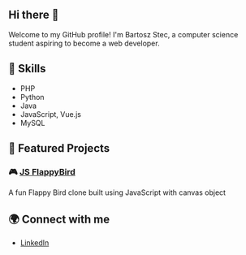 ## Hi there 👋
Welcome to my GitHub profile! I'm Bartosz Stec, a computer science student aspiring to become a web developer.

## 🚀 Skills
- PHP
- Python
- Java
- JavaScript, Vue.js
- MySQL

## 📂 Featured Projects

### 🎮 [JS FlappyBird](https://github.com/wrzoskiewicz/JS-FlappyBird)
A fun Flappy Bird clone built using JavaScript with canvas object

## 🌍 Connect with me
- [LinkedIn](https://linkedin.com/in/)






<!--
**wrzoskiewicz/wrzoskiewicz** is a ✨ _special_ ✨ repository because its `README.md` (this file) appears on your GitHub profile.

Here are some ideas to get you started:

- 🔭 I’m currently working on ...
- 🌱 I’m currently learning ...
- 👯 I’m looking to collaborate on ...
- 🤔 I’m looking for help with ...
- 💬 Ask me about ...
- 📫 How to reach me: ...
- 😄 Pronouns: ...
- ⚡ Fun fact: ...
-->
